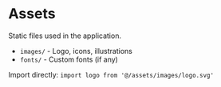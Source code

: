 # Assets

Static files used in the application.

- `images/` - Logo, icons, illustrations
- `fonts/` - Custom fonts (if any)

Import directly: `import logo from '@/assets/images/logo.svg'`
